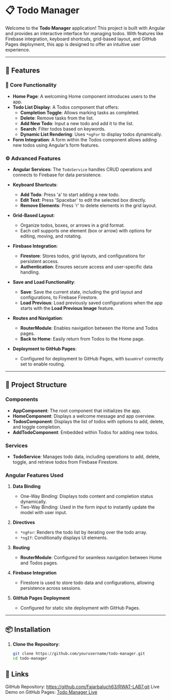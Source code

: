 # 📋 Todo Manager

Welcome to the **Todo Manager** application! This project is built with Angular and provides an interactive interface for managing todos. With features like Firebase integration, keyboard shortcuts, grid-based layout, and GitHub Pages deployment, this app is designed to offer an intuitive user experience.

---

## 🚀 Features

### 🌟 Core Functionality

- **Home Page**: A welcoming Home component introduces users to the app.
- **Todo List Display**: A Todos component that offers:
  - **Completion Toggle**: Allows marking tasks as completed.
  - **Delete**: Remove tasks from the list.
  - **Add New Todo**: Input a new todo and add it to the list.
  - **Search**: Filter todos based on keywords.
  - **Dynamic List Rendering**: Uses `*ngFor` to display todos dynamically.
- **Form Integration**: A form within the Todos component allows adding new todos using Angular’s form features.

### ⚙️ Advanced Features

- **Angular Services**: The `TodoService` handles CRUD operations and connects to Firebase for data persistence.
- **Keyboard Shortcuts**:
  - **Add Todo**: Press 'a' to start adding a new todo.
  - **Edit Text**: Press 'Spacebar' to edit the selected box directly.
  - **Remove Elements**: Press 'r' to delete elements in the grid layout.

- **Grid-Based Layout**:
  - Organize todos, boxes, or arrows in a grid format.
  - Each cell supports one element (box or arrow) with options for editing, moving, and rotating.

- **Firebase Integration**:
  - **Firestore**: Stores todos, grid layouts, and configurations for persistent access.
  - **Authentication**: Ensures secure access and user-specific data handling.

- **Save and Load Functionality**:
  - **Save**: Save the current state, including the grid layout and configurations, to Firebase Firestore.
  - **Load Previous**: Load previously saved configurations when the app starts with the **Load Previous Image** feature.

- **Routes and Navigation**:
  - **RouterModule**: Enables navigation between the Home and Todos pages.
  - **Back to Home**: Easily return from Todos to the Home page.

- **Deployment to GitHub Pages**:
  - Configured for deployment to GitHub Pages, with `baseHref` correctly set to enable routing.

---

## 📁 Project Structure

### Components

- **AppComponent**: The root component that initializes the app.
- **HomeComponent**: Displays a welcome message and app overview.
- **TodosComponent**: Displays the list of todos with options to add, delete, and toggle completion.
- **AddTodoComponent**: Embedded within Todos for adding new todos.

### Services

- **TodoService**: Manages todo data, including operations to add, delete, toggle, and retrieve todos from Firebase Firestore.

### Angular Features Used

1. **Data Binding**
   - One-Way Binding: Displays todo content and completion status dynamically.
   - Two-Way Binding: Used in the form input to instantly update the model with user input.

2. **Directives**
   - `*ngFor`: Renders the todo list by iterating over the todo array.
   - `*ngIf`: Conditionally displays UI elements.

3. **Routing**
   - **RouterModule**: Configured for seamless navigation between Home and Todos pages.

4. **Firebase Integration**
   - Firestore is used to store todo data and configurations, allowing persistence across sessions.

5. **GitHub Pages Deployment**
   - Configured for static site deployment with GitHub Pages.

---

## 📦 Installation

1. **Clone the Repository**:  
   ```bash
   git clone https://github.com/yourusername/todo-manager.git
   cd todo-manager


## 🔗 Links
GitHub Repository: https://github.com/Fajarbaluch63/RWAT-LAB7.git
Live Demo on GitHub Pages: [Todo Manager Live](https://fajarbaluch63.github.io/RWAT-LAB7/)


